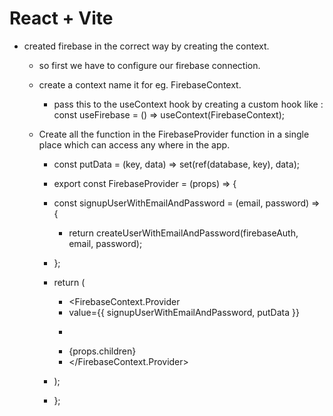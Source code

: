 # React + Vite

- created firebase in the correct way by creating the context.

  - so first we have to configure our firebase connection.
  - create a context name it for eg. FirebaseContext.

    - pass this to the useContext hook by creating a custom hook like : const useFirebase = () => useContext(FirebaseContext);

  - Create all the function in the FirebaseProvider function in a single place which can access any where in the app.

    - const putData = (key, data) => set(ref(database, key), data);

    - export const FirebaseProvider = (props) => {
    - const signupUserWithEmailAndPassword = (email, password) => {
      - return createUserWithEmailAndPassword(firebaseAuth, email, password);
    - };
    - return (
      - <FirebaseContext.Provider
      - value={{ signupUserWithEmailAndPassword, putData }}
      - >
      - {props.children}
      - </FirebaseContext.Provider>
    - );
    - };
